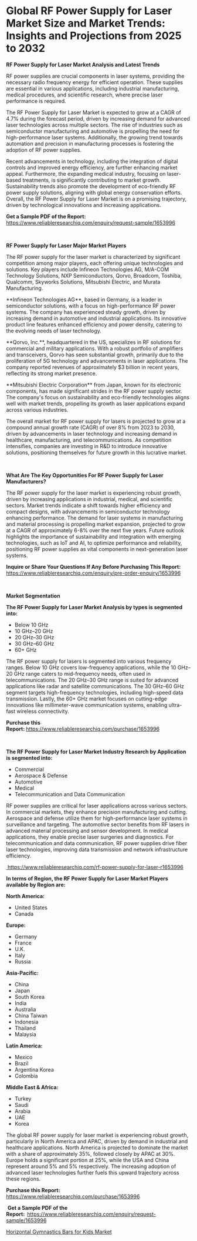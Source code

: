 <p><h1>Global RF Power Supply for Laser Market Size and Market Trends: Insights and Projections from 2025 to 2032</h1></p><p><strong>RF Power Supply for Laser Market Analysis and Latest Trends</strong></p>
<p><p>RF power supplies are crucial components in laser systems, providing the necessary radio frequency energy for efficient operation. These supplies are essential in various applications, including industrial manufacturing, medical procedures, and scientific research, where precise laser performance is required.</p><p>The RF Power Supply for Laser Market is expected to grow at a CAGR of 4.7% during the forecast period, driven by increasing demand for advanced laser technologies across multiple sectors. The rise of industries such as semiconductor manufacturing and automotive is propelling the need for high-performance laser systems. Additionally, the growing trend towards automation and precision in manufacturing processes is fostering the adoption of RF power supplies.</p><p>Recent advancements in technology, including the integration of digital controls and improved energy efficiency, are further enhancing market appeal. Furthermore, the expanding medical industry, focusing on laser-based treatments, is significantly contributing to market growth. Sustainability trends also promote the development of eco-friendly RF power supply solutions, aligning with global energy conservation efforts. Overall, the RF Power Supply for Laser Market is on a promising trajectory, driven by technological innovations and increasing applications.</p></p>
<p><strong>Get a Sample PDF of the Report:&nbsp;</strong> <a href="https://www.reliableresearchiq.com/enquiry/request-sample/1653996?utm_campaign=3062&utm_medium=2&utm_source=Github&utm_content=ia&utm_term=08032025&utm_id=rf-power-supply-for-laser">https://www.reliableresearchiq.com/enquiry/request-sample/1653996</a></p>
<p>&nbsp;</p>
<p><strong>RF Power Supply for Laser Major Market Players</strong></p>
<p><p>The RF power supply for the laser market is characterized by significant competition among major players, each offering unique technologies and solutions. Key players include Infineon Technologies AG, M/A-COM Technology Solutions, NXP Semiconductors, Qorvo, Broadcom, Toshiba, Qualcomm, Skyworks Solutions, Mitsubishi Electric, and Murata Manufacturing.</p><p>**Infineon Technologies AG**, based in Germany, is a leader in semiconductor solutions, with a focus on high-performance RF power systems. The company has experienced steady growth, driven by increasing demand in automotive and industrial applications. Its innovative product line features enhanced efficiency and power density, catering to the evolving needs of laser technology.</p><p>**Qorvo, Inc.**, headquartered in the US, specializes in RF solutions for commercial and military applications. With a robust portfolio of amplifiers and transceivers, Qorvo has seen substantial growth, primarily due to the proliferation of 5G technology and advancements in laser applications. The company reported revenues of approximately $3 billion in recent years, reflecting its strong market presence.</p><p>**Mitsubishi Electric Corporation** from Japan, known for its electronic components, has made significant strides in the RF power supply sector. The company's focus on sustainability and eco-friendly technologies aligns well with market trends, propelling its growth as laser applications expand across various industries.</p><p>The overall market for RF power supply for lasers is projected to grow at a compound annual growth rate (CAGR) of over 8% from 2023 to 2030, driven by advancements in laser technology and increasing demand in healthcare, manufacturing, and telecommunications. As competition intensifies, companies are investing in R&D to introduce innovative solutions, positioning themselves for future growth in this lucrative market.</p></p>
<p>&nbsp;</p>
<p><strong>What Are The Key Opportunities For RF Power Supply for Laser Manufacturers?</strong></p>
<p><p>The RF power supply for the laser market is experiencing robust growth, driven by increasing applications in industrial, medical, and scientific sectors. Market trends indicate a shift towards higher efficiency and compact designs, with advancements in semiconductor technology enhancing performance. The demand for laser systems in manufacturing and material processing is propelling market expansion, projected to grow at a CAGR of approximately 6-8% over the next five years. Future outlook highlights the importance of sustainability and integration with emerging technologies, such as IoT and AI, to optimize performance and reliability, positioning RF power supplies as vital components in next-generation laser systems.</p></p>
<p><strong>Inquire or Share Your Questions If Any Before Purchasing This Report:</strong> <a href="https://www.reliableresearchiq.com/enquiry/pre-order-enquiry/1653996?utm_campaign=3062&utm_medium=2&utm_source=Github&utm_content=ia&utm_term=08032025&utm_id=rf-power-supply-for-laser">https://www.reliableresearchiq.com/enquiry/pre-order-enquiry/1653996</a></p>
<p>&nbsp;</p>
<p><strong>Market Segmentation</strong></p>
<p><strong>The RF Power Supply for Laser Market Analysis by types is segmented into:</strong></p>
<p><ul><li>Below 10 GHz</li><li>10 GHz–20 GHz</li><li>20 GHz–30 GHz</li><li>30 GHz–60 GHz</li><li>60+ GHz</li></ul></p>
<p><p>The RF power supply for lasers is segmented into various frequency ranges. Below 10 GHz covers low-frequency applications, while the 10 GHz–20 GHz range caters to mid-frequency needs, often used in telecommunications. The 20 GHz–30 GHz range is suited for advanced applications like radar and satellite communications. The 30 GHz–60 GHz segment targets high-frequency technologies, including high-speed data transmission. Lastly, the 60+ GHz market focuses on cutting-edge innovations like millimeter-wave communication systems, enabling ultra-fast wireless connectivity.</p></p>
<p><strong>Purchase this Report:&nbsp;</strong><a href="https://www.reliableresearchiq.com/purchase/1653996?utm_campaign=3062&utm_medium=2&utm_source=Github&utm_content=ia&utm_term=08032025&utm_id=rf-power-supply-for-laser">https://www.reliableresearchiq.com/purchase/1653996</a></p>
<p>&nbsp;</p>
<p><strong>The RF Power Supply for Laser Market Industry Research by Application is segmented into:</strong></p>
<p><ul><li>Commercial</li><li>Aerospace & Defense</li><li>Automotive</li><li>Medical</li><li>Telecommunication and Data Communication</li></ul></p>
<p><p>RF power supplies are critical for laser applications across various sectors. In commercial markets, they enhance precision manufacturing and cutting. Aerospace and defense utilize them for high-performance laser systems in surveillance and targeting. The automotive sector benefits from RF lasers in advanced material processing and sensor development. In medical applications, they enable precise laser surgeries and diagnostics. For telecommunication and data communication, RF power supplies drive fiber laser technologies, improving data transmission and network infrastructure efficiency.</p></p>
<p><a href="https://www.reliableresearchiq.com/rf-power-supply-for-laser-r1653996?utm_campaign=3062&utm_medium=2&utm_source=Github&utm_content=ia&utm_term=08032025&utm_id=rf-power-supply-for-laser">&nbsp;https://www.reliableresearchiq.com/rf-power-supply-for-laser-r1653996</a></p>
<p><strong>In terms of Region, the RF Power Supply for Laser Market Players available by Region are:</strong></p>
<p>
    <p> <strong> North America: </strong>
        <ul>
            <li>United States</li>
            <li>Canada</li>
        </ul>
        </p> 
    <p> <strong> Europe: </strong>
        <ul>
            <li>Germany</li>
            <li>France</li>
            <li>U.K.</li>
            <li>Italy</li>
            <li>Russia</li>
        </ul>
        </p> 
    <p> <strong> Asia-Pacific: </strong>
        <ul>
            <li>China</li>
            <li>Japan</li>
            <li>South Korea</li>
            <li>India</li>
            <li>Australia</li>
            <li>China Taiwan</li>
            <li>Indonesia</li>
            <li>Thailand</li>
            <li>Malaysia</li>
        </ul>
        </p> 
    <p> <strong> Latin America: </strong>
        <ul>
            <li>Mexico</li>
            <li>Brazil</li>
            <li>Argentina Korea</li>
            <li>Colombia</li>
        </ul>
        </p> 
    <p> <strong> Middle East & Africa: </strong>
        <ul>
            <li>Turkey</li>
            <li>Saudi</li>
            <li>Arabia</li>
            <li>UAE</li>
            <li>Korea</li>
        </ul>
    </p>
    </p>
<p><p>The global RF power supply for laser market is experiencing robust growth, particularly in North America and APAC, driven by demand in industrial and healthcare applications. North America is projected to dominate the market with a share of approximately 35%, followed closely by APAC at 30%. Europe holds a significant portion at 25%, while the USA and China represent around 5% and 5% respectively. The increasing adoption of advanced laser technologies further fuels this upward trajectory across these regions.</p></p>
<p><strong>Purchase this Report: </strong><a href="https://www.reliableresearchiq.com/purchase/1653996?utm_campaign=3062&utm_medium=2&utm_source=Github&utm_content=ia&utm_term=08032025&utm_id=rf-power-supply-for-laser">https://www.reliableresearchiq.com/purchase/1653996</a></p>
<p>&nbsp;<strong>Get a Sample PDF of the Report:&nbsp;&nbsp;</strong><a href="https://www.reliableresearchiq.com/enquiry/request-sample/1653996?utm_campaign=3062&utm_medium=2&utm_source=Github&utm_content=ia&utm_term=08032025&utm_id=rf-power-supply-for-laser">https://www.reliableresearchiq.com/enquiry/request-sample/1653996</a></p>
<p><strong></strong></p>
<p><p><a href="https://github.com/xalatieusope/Market-Research-Report-List-1/blob/main/horizontal-gymnastics-bars-for-kids-market.md?utm_campaign=3062&utm_medium=2&utm_source=Github&utm_content=ia&utm_term=08032025&utm_id=rf-power-supply-for-laser">Horizontal Gymnastics Bars for Kids Market</a></p></p>